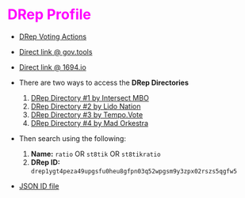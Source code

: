 # <span style="color:magenta">DRep Profile</span>

- [DRep Voting Actions](https://github.com/st8tikratio/cardano_DRep/tree/main/votes)

- [Direct link @ gov.tools](https://gov.tools/drep_directory/drep1zagwghdf0q2yz0ra70p6zgvmug9zns2yxefygsfn6suq5qvgqq0)

- [Direct link @ 1694.io](https://www.1694.io/en/dreps/drep1zagwghdf0q2yz0ra70p6zgvmug9zns2yxefygsfn6suq5qvgqq0)

- There are two ways to access the **DRep Directories**
  1. [DRep Directory #1 by Intersect MBO](https://gov.tools/drep_directory)
  2. [DRep Directory #2 by Lido Nation](https://www.1694.io/en/dreps/list)
  3. [DRep Directory #3 by Tempo.Vote](https://tempo.vote/)
  4. [DRep Directory #4 by Mad Orkestra](https://cgov.app/dreps)

- Then search using the following:
   1. **Name:** `ratio` OR `st8tik` OR `st8tikratio`
   2. **DRep ID:** `drep1ygt4peza49upgsfu0heu8gfpn03q52wpgsm9y3zpx02rszs5qgfw5`

- [JSON ID file](https://github.com/st8tikratio/cardano_DRep/blob/main/docs/Ratio_St8tik_St8tikRatio.jsonld)
